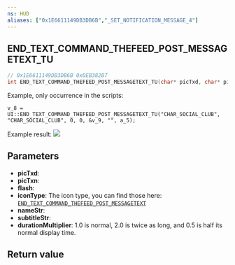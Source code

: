 ```yaml
---
ns: HUD
aliases: ["0x1E6611149DB3DB6B","_SET_NOTIFICATION_MESSAGE_4"]
---
```

## END_TEXT_COMMAND_THEFEED_POST_MESSAGETEXT_TU

```c
// 0x1E6611149DB3DB6B 0x0EB382B7
int END_TEXT_COMMAND_THEFEED_POST_MESSAGETEXT_TU(char* picTxd, char* picTxn, BOOL flash, int iconType, char* nameStr, char* subtitleStr, float durationMultiplier);
```

Example, only occurrence in the scripts:

```
v_8 = UI::END_TEXT_COMMAND_THEFEED_POST_MESSAGETEXT_TU("CHAR_SOCIAL_CLUB", "CHAR_SOCIAL_CLUB", 0, 0, &v_9, "", a_5);
```

Example result:
![](https://docs.fivem.net/natives/0x1E6611149DB3DB6B.png)


## Parameters
* **picTxd**: 
* **picTxn**: 
* **flash**: 
* **iconType**: The icon type, you can find those here: [`END_TEXT_COMMAND_THEFEED_POST_MESSAGETEXT`](#_0x1CCD9A37359072CF)
* **nameStr**: 
* **subtitleStr**: 
* **durationMultiplier**: 1.0 is normal, 2.0 is twice as long, and 0.5 is half its normal display time.

## Return value
